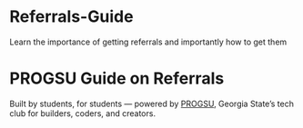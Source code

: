 # Referrals-Guide
Learn the importance of getting referrals and importantly how to get them
# PROGSU Guide on Referrals
Built by students, for students — powered by [PROGSU](https://progsu.com), Georgia State’s tech club for builders, coders, and creators.

